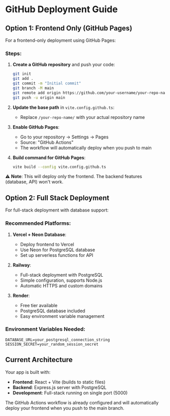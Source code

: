# GitHub Deployment Guide

## Option 1: Frontend Only (GitHub Pages)

For a frontend-only deployment using GitHub Pages:

### Steps:

1. **Create a GitHub repository** and push your code:
   ```bash
   git init
   git add .
   git commit -m "Initial commit"
   git branch -M main
   git remote add origin https://github.com/your-username/your-repo-name.git
   git push -u origin main
   ```

2. **Update the base path** in `vite.config.github.ts`:
   - Replace `/your-repo-name/` with your actual repository name

3. **Enable GitHub Pages**:
   - Go to your repository → Settings → Pages
   - Source: "GitHub Actions"
   - The workflow will automatically deploy when you push to main

4. **Build command for GitHub Pages**:
   ```bash
   vite build --config vite.config.github.ts
   ```

⚠️ **Note**: This will deploy only the frontend. The backend features (database, API) won't work.

## Option 2: Full Stack Deployment

For full-stack deployment with database support:

### Recommended Platforms:

1. **Vercel + Neon Database**:
   - Deploy frontend to Vercel
   - Use Neon for PostgreSQL database
   - Set up serverless functions for API

2. **Railway**:
   - Full-stack deployment with PostgreSQL
   - Simple configuration, supports Node.js
   - Automatic HTTPS and custom domains

3. **Render**:
   - Free tier available
   - PostgreSQL database included
   - Easy environment variable management

### Environment Variables Needed:
```
DATABASE_URL=your_postgresql_connection_string
SESSION_SECRET=your_random_session_secret
```

## Current Architecture

Your app is built with:
- **Frontend**: React + Vite (builds to static files)
- **Backend**: Express.js server with PostgreSQL
- **Development**: Full-stack running on single port (5000)

The GitHub Actions workflow is already configured and will automatically deploy your frontend when you push to the main branch.